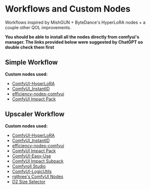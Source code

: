 # Workflows and Custom Nodes

Workflows inspired by MishGUN + ByteDance's HyperLoRA nodes + a couple other QOL improvements.

**You should be able to install all the nodes directly from comfyui's manager. The links provided below were suggested by ChatGPT so double check them first**

## Simple Workflow

**Custom nodes used:**
- [ComfyUI-HyperLoRA](https://github.com/bytedance/ComfyUI-HyperLoRA)
- [ComfyUI_InstantID](https://github.com/cubiq/ComfyUI_InstantID)
- [efficiency-nodes-comfyui](https://github.com/jags111/efficiency-nodes-comfyui)
- [ComfyUI Impact Pack](https://github.com/ltdrdata/ComfyUI-Impact-Pack)

## Upscaler Workflow

**Custom nodes used:**
- [ComfyUI-HyperLoRA](https://github.com/bytedance/ComfyUI-HyperLoRA)
- [ComfyUI_InstantID](https://github.com/cubiq/ComfyUI_InstantID)
- [efficiency-nodes-comfyui](https://github.com/jags111/efficiency-nodes-comfyui)
- [ComfyUI Impact Pack](https://github.com/ltdrdata/ComfyUI-Impact-Pack)
- [ComfyUI-Easy-Use](https://github.com/yolain/ComfyUI-Easy-Use)
- [ComfyUI Impact Subpack](https://github.com/ltdrdata/ComfyUI-Impact-Subpack)
- [Comfyroll Studio](https://github.com/Suzie1/ComfyUI_Comfyroll_CustomNodes)
- [ComfyUI-LogicUtils](https://github.com/aria1th/ComfyUI-LogicUtils)
- [rgthree's ComfyUI Nodes](https://github.com/rgthree/rgthree-comfy)
- [D2 Size Selector](https://github.com/da2el-ai/ComfyUI-d2-size-selector)
